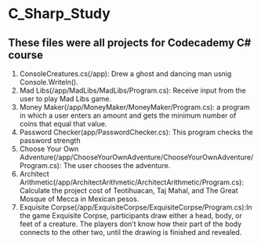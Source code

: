 # C_Sharp_Study

## These files were all projects for Codecademy C# course

1. ConsoleCreatures.cs(/app): Drew a ghost and dancing man usnig Console.Writeln().
2. Mad Libs(/app/MadLibs/MadLibs/Program.cs): Receive input from the user to play Mad Libs game.
3. Money Maker(/app/MoneyMaker/MoneyMaker/Program.cs): a program in which a user enters an amount and 
gets the minimum number of coins that equal that value.
4. Password Checker(app/PasswordChecker.cs): This program checks the 
password strength
5. Choose Your Own 
Adventure(/app/ChooseYourOwnAdventure/ChooseYourOwnAdventure/Program.cs):
The user chooses the adventure.
6. Architect 
Arithmetic(/app/ArchitectArithmetic/ArchitectArithmetic/Program.cs): 
Calculate the project cost of Teotihuacan, Taj Mahal, and The Great Mosque 
of Mecca in Mexican pesos.
7. Exquisite 
Corpse(/app/ExquisiteCorpse/ExquisiteCorpse/Program.cs):In the game 
Exquisite Corpse, participants draw either a head, body, or feet of a 
creature. The players don’t know how their part of the body connects to 
the other two, until the drawing is finished and revealed.
